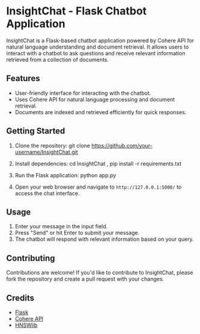 # InsightChat - Flask Chatbot Application

InsightChat is a Flask-based chatbot application powered by Cohere API for natural language understanding and document retrieval. It allows users to interact with a chatbot to ask questions and receive relevant information retrieved from a collection of documents.

## Features

- User-friendly interface for interacting with the chatbot.
- Uses Cohere API for natural language processing and document retrieval.
- Documents are indexed and retrieved efficiently for quick responses.

## Getting Started

1. Clone the repository: git clone https://github.com/your-username/InsightChat.git

2. Install dependencies: cd InsightChat , pip install -r requirements.txt
 
3. Run the Flask application: python app.py

4. Open your web browser and navigate to `http://127.0.0.1:5000/` to access the chat interface.

## Usage

1. Enter your message in the input field.
2. Press "Send" or hit Enter to submit your message.
3. The chatbot will respond with relevant information based on your query.

## Contributing

Contributions are welcome! If you'd like to contribute to InsightChat, please fork the repository and create a pull request with your changes.

## Credits

- [Flask](https://flask.palletsprojects.com/)
- [Cohere API](https://www.cohere.ai/)
- [HNSWlib](https://github.com/nmslib/hnswlib)


